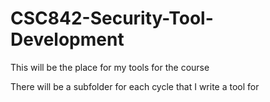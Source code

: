 # CSC842-Security-Tool-Development
This will be the place for my tools for the course

There will be a subfolder for each cycle that I write a tool for
